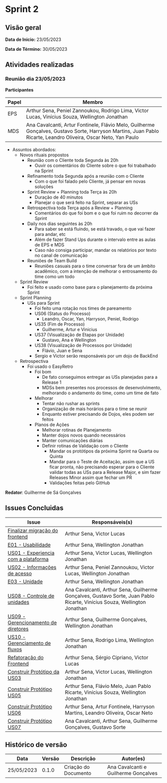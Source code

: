 # Sprint 2
## Visão geral
**Data de Inicio:** 23/05/2023

**Data de Término:** 30/05/2023

## Atividades realizadas
### Reunião dia 23/05/2023
**Participantes**

| Papel | Membro |
| ----- | ------ |
| EPS | Arthur Sena, Peniel Zannoukou, Rodrigo Lima, Victor Lucas, Vinícius Souza, Wellington Jonathan | 
| MDS | Ana Cavalcanti, Artur Fontinele, Flávio Melo, Guilherme Gonçalves, Gustavo Sorte, Harryson Martins, Juan Pablo Ricarte, Leandro Oliveira, Oscar Neto, Yan Paulo |

- Assuntos abordados:
    - Novos rituais propostos
        - Reunião com o Cliente toda Segunda às 20h
            - Ouvir os comentários do Cliente sobre o que foi trabalhado na
Sprint
        - Refinamento toda Segunda após a reunião com o Cliente
            - Com o que foi falado pelo Cliente, já pensar em novas soluções
        - Sprint Review + Planning toda Terça às 20h
            - Duração de 40 minutos
            - Planejar o que será feito na Sprint, separar as USs
        - Retrospectiva toda Terça após a Review + Planning
            - Comentários do que foi bom e o que foi ruim no decorrer da Sprint
        - Daily nos dias seguintes às 20h
            - Para saber se está fluindo, se está travado, o que vai fazer para
andar, etc
            - Além de fazer Stand Ups durante o intervalo entre as aulas de
EPS e MDS
            - Caso não consiga participar, mandar os relatórios por texto no
canal de comunicação
        - Reuniões de Team Build
            - Reuniões casuais para o time conversar fora de um âmbito acadêmico, com a intenção de
            melhorar o entrosamento do time como um todo
    - Sprint Review
        - Foi feito e usado como base para o planejamento da próxima Sprint
    - Sprint Planning
        - USs para Sprint
            - Foi feito uma rotação nos times de pareamento
            - US06 (Status do Processo)
                - Leandro, Oscar, Yan, Harryson, Peniel, Rodrigo
            - US35 (Fim de Processo)
                - Guilherme, Artur e Vinicius
            - US37 (Visualização de Etapas por Unidade)
                - Gustavo, Ana e Wellington
            - US38 (Visualização de Processos por Unidade)
                - Flávio, Juan e Sena
            - Sergio e Victor serão responsáveis por um dojo de BackEnd
    - Retrospectiva
        - Foi usado o EasyRetro
            - Foi bom
                - De fato conseguimos entregar as USs planejadas para a
Release 1
                - MDSs bem presentes nos processos de desenvolvimento,
melhorando o andamento do time, como um time de fato
            - Melhorar
                - Tentar não rushar as sprints
                - Organização de mais horários para o time se reunir
                - Enquanto estiver precisando de Dojos, eles podem ser
feitos
            - Planos de Ações
                - Melhorar rotinas de Planejamento
                - Manter dojos novos quando necessários
                - Manter comunicações diárias
                - Definir rotinas de Validação com o Cliente
                    - Mandar os protótipos da próxima Sprint na Quarta
ou Quinta
                    - Mandar para o Teste de Aceitação, assim que a US
ficar pronta, não precisando esperar para o Cliente
validar todas as USs para a Release Major, e sim
fazer Releases Minor assim que fechar um PR
                    - Validações feitas pelo GitHub

**Redator**: Guilherme de Sá Gonçalves

## Issues Concluidas
| Issue | Responsáveis(s) |
| ----- | ---------------- |
|[Finalizar migração do frontend](https://github.com/fga-eps-mds/2023-1-CAPJu-Doc/issues/23)| Arthur Sena, Victor Lucas |
|[E01 - Usabilidade](https://github.com/fga-eps-mds/2023-1-CAPJu-Doc/issues/57)| Arthur Sena, Wellington Jonathan |
|[US01 - Experiencia com a plataforma](https://github.com/fga-eps-mds/2023-1-CAPJu-Doc/issues/58)| Arthur Sena, Victor Lucas, Wellington Jonathan |
|[US02 - Informações de acesso](https://github.com/fga-eps-mds/2023-1-CAPJu-Doc/issues/59)| Arthur Sena, Peniel Zannoukou, Victor Lucas, Wellington Jonathan |
|[E03 - Unidade](https://github.com/fga-eps-mds/2023-1-CAPJu-Doc/issues/69)| Arthur Sena, Wellington Jonathan |
|[US08 - Controle de unidades](https://github.com/fga-eps-mds/2023-1-CAPJu-Doc/issues/70)| Ana Cavalcanti, Arthur Sena, Guilherme Gonçalves, Gustavo Sorte, Juan Pablo Ricarte, Vinícius Souza, Wellington Jonathan |
|[US09 - Gerencionamento de diretores](https://github.com/fga-eps-mds/2023-1-CAPJu-Doc/issues/71)| Arthur Sena, Guilherme Gonçalves, Wellington Jonathan |
|[US10 - Gerenciamento de fluxos](https://github.com/fga-eps-mds/2023-1-CAPJu-Doc/issues/72)| Arthur Sena, Rodrigo Lima, Wellington Jonathan |
|[Refatoração do Frontend](https://github.com/fga-eps-mds/2023-1-CAPJu-Doc/issues/123)| Arthur Sena, Sérgio Cipriano, Victor Lucas |
|[Construir Protótipo da US03](https://github.com/fga-eps-mds/2023-1-CAPJu-Doc/issues/135)| Arthur Sena, Victor Lucas, Wellington Jonathan |
|[Construir Protótipo US05](https://github.com/fga-eps-mds/2023-1-CAPJu-Doc/issues/139)| Arthur Sena, Flávio Melo, Juan Pablo Ricarte, Vinícius Souza, Wellington Jonathan |
|[Construir Protótipo US06](https://github.com/fga-eps-mds/2023-1-CAPJu-Doc/issues/141)| Arthur Sena, Artur Fontinele, Harryson Martins, Leandro Oliveira, Oscar Neto |
|[Construir Protótipo US07](https://github.com/fga-eps-mds/2023-1-CAPJu-Doc/issues/142)| Ana Cavalcanti, Arthur Sena, Guilherme Gonçalves, Gustavo Sorte |

## Histórico de versão
| Data | Versão | Descrição | Autor(es) |
| ---- | ---- | ---- | ---- |
| 25/05/2023 | 0.1.0 | Criação do Documento | Ana Cavalcanti e Guilherme Gonçalves |